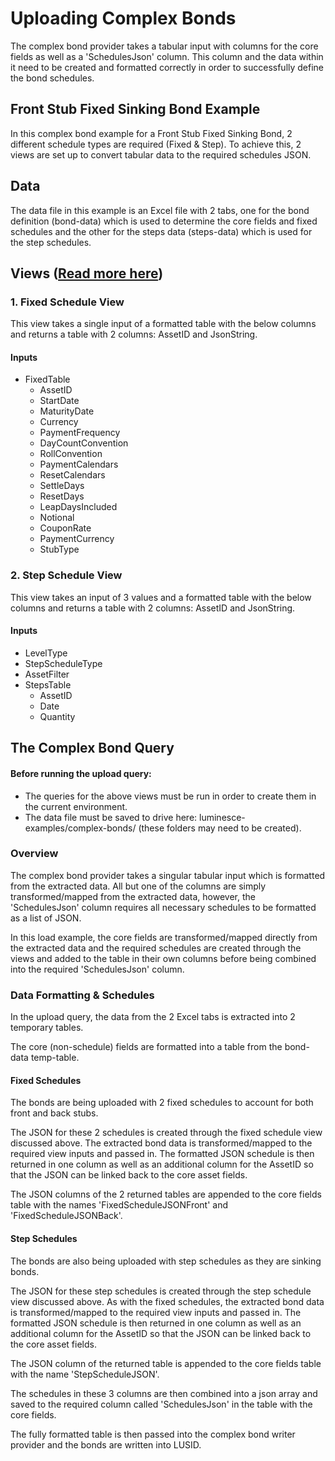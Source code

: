 # Uploading Complex Bonds

The complex bond provider takes a tabular input with columns for the core fields as well as a 'SchedulesJson' column.
This column and the data within it need to be created and formatted correctly in order to successfully define the bond 
schedules. 

## Front Stub Fixed Sinking Bond Example

In this complex bond example for a Front Stub Fixed Sinking Bond, 2 different schedule types are required (Fixed & Step). 
To achieve this, 2 views are set up to convert tabular data to the required schedules JSON.

## Data

The data file in this example is an Excel file with 2 tabs, one for the bond definition (bond-data) which is used 
to determine the core fields and fixed schedules and the other for the steps data (steps-data) which is used for the step 
schedules.

## Views ([Read more here](https://support.lusid.com/knowledgebase/article/KA-01767/en-us))

### 1. Fixed Schedule View

This view takes a single input of a formatted table with the below columns and returns a table with 2 columns: AssetID 
and JsonString.

#### Inputs
- FixedTable
  - AssetID
  - StartDate
  - MaturityDate
  - Currency
  - PaymentFrequency
  - DayCountConvention
  - RollConvention
  - PaymentCalendars
  - ResetCalendars
  - SettleDays
  - ResetDays
  - LeapDaysIncluded
  - Notional
  - CouponRate
  - PaymentCurrency
  - StubType

### 2. Step Schedule View

This view takes an input of 3 values and a formatted table with the below columns and returns a table with 2 columns: 
AssetID and JsonString.

#### Inputs
- LevelType
- StepScheduleType
- AssetFilter
- StepsTable
  - AssetID
  - Date
  - Quantity

## The Complex Bond Query

#### Before running the upload query: 

- The queries for the above views must be run in order to create them in the current environment.
- The data file must be saved to drive here: luminesce-examples/complex-bonds/ (these folders may need to be created).

### Overview

The complex bond provider takes a singular tabular input which is formatted from the extracted data. All but one of the 
columns are simply transformed/mapped from the extracted data, however, the 'SchedulesJson' column requires all 
necessary schedules to be formatted as a list of JSON.

In this load example, the core fields are transformed/mapped directly from the extracted data and the required schedules
are created through the views and added to the table in their own columns before being combined into the required 
'SchedulesJson' column.

### Data Formatting & Schedules

In the upload query, the data from the 2 Excel tabs is extracted into 2 temporary tables.

The core (non-schedule) fields are formatted into a table from the bond-data temp-table.

#### Fixed Schedules

The bonds are being uploaded with 2 fixed schedules to account for both front and back stubs.

The JSON for these 2 schedules is created through the fixed schedule view discussed above. The extracted bond data is 
transformed/mapped to the required view inputs and passed in. The formatted JSON schedule is then returned in one column
as well as an additional column for the AssetID so that the JSON can be linked back to the core asset fields.

The JSON columns of the 2 returned tables are appended to the core fields table with the names 'FixedScheduleJSONFront' 
and 'FixedScheduleJSONBack'.

#### Step Schedules

The bonds are also being uploaded with step schedules as they are sinking bonds.

The JSON for these step schedules is created through the step schedule view discussed above. As with the fixed schedules,
the extracted bond data is transformed/mapped to the required view inputs and passed in. The formatted JSON schedule is 
then returned in one column as well as an additional column for the AssetID so that the JSON can be linked back to the 
core asset fields.

The JSON column of the returned table is appended to the core fields table with the name 'StepScheduleJSON'.

The schedules in these 3 columns are then combined into a json array and saved to the required column called 
'SchedulesJson' in the table with the core fields.

The fully formatted table is then passed into the complex bond writer provider and the bonds are written into LUSID.







